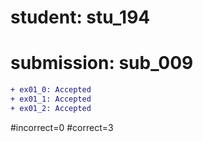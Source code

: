 # student: stu_194
# submission: sub_009

```diff
+ ex01_0: Accepted
+ ex01_1: Accepted
+ ex01_2: Accepted
```
#incorrect=0
#correct=3
